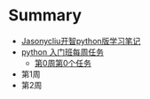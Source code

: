 # Summary

* [Jasonycliu开智python版学习笔记](README.md)
* [python 入门班每周任务](第0周.md)
   * [第0周第0个任务](di_0_zhou_di_0_ge_ren_wu.md)
* 第1周
* 第2周

